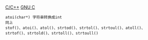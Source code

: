 [C/C++](www.cppreference.com)
[GNU C](http://www.gnu.org/software/libc/manual/)

	atoi(char*) 字符串转换成int
	同上
	stof()、atoi()、atol()、strtod()、strtol()、strtoul()、atoll()、strtof()、strtold()、strtoll()、strtoull()